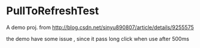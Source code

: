 # PullToRefreshTest
A demo proj. from http://blog.csdn.net/sinyu890807/article/details/9255575

the demo have some issue , since it pass long click when use after 500ms 
